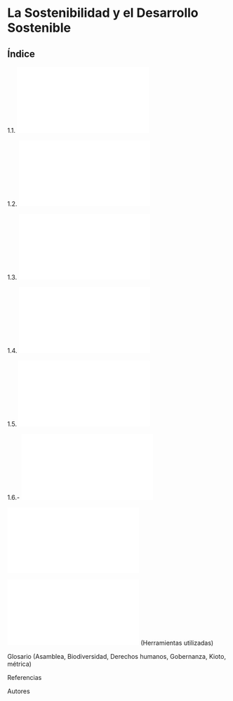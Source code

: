 # La Sostenibilidad y el Desarrollo Sostenible
## Índice
 
1.1. ![Introducción](Introduccion.md)

1.2. ![Sostenibilidad y desarrollo sostenible](SostenibilidadyDesarolloSostenible.md)

1.3. ![¿Qué significa la sigla ASG?](ASG.md)

1.4. ![La Agenda 2030 y los ODS](Agenda2030yODS.md)

1.5. ![Marco normativo y regulador de la sostenibilidad en Europa](MarcoNormativo.md)

1.6.- ![Evaluación del desempeño en sostenibilidad de las empresas](Evaluacion.md)

![Conclusiones](conclusiones.md)

![Mapa conceptual](MapaConceptual.md) (Herramientas utilizadas)

Glosario (Asamblea, Biodiversidad, Derechos humanos, Gobernanza, Kioto, métrica)

Referencias

Autores

